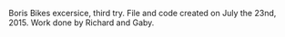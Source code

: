 Boris Bikes excersice, third try. File and code created on July the 23nd, 2015. Work done by Richard and Gaby.
